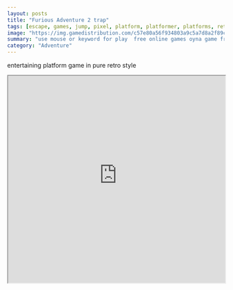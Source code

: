 ```yaml
---
layout: posts
title: "Furious Adventure 2 trap"
tags: [escape, games, jump, pixel, platform, platformer, platforms, retro, run, pixelart, trap, platfomer, plataform, furious, free, online, games, oyna, game, free, games, play, play, games]
image: "https://img.gamedistribution.com/c57e80a56f934803a9c5a7d8a2f89c71.jpg"
summary: "use mouse or keyword for play  free online games oyna game free games play play games"
category: "Adventure"
---
```


entertaining platform game in pure retro style

<iframe width="100%" height="480px;" src="https://html5.gamedistribution.com/c57e80a56f934803a9c5a7d8a2f89c71/"></iframe>